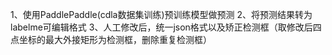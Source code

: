 1、使用PaddlePaddle(cdla数据集训练)预训练模型做预测
2、将预测结果转为labelme可编辑格式
3、人工修改后，统一json格式以及矫正检测框（取修改后四点坐标的最大外接矩形为检测框，删除重复检测框）
